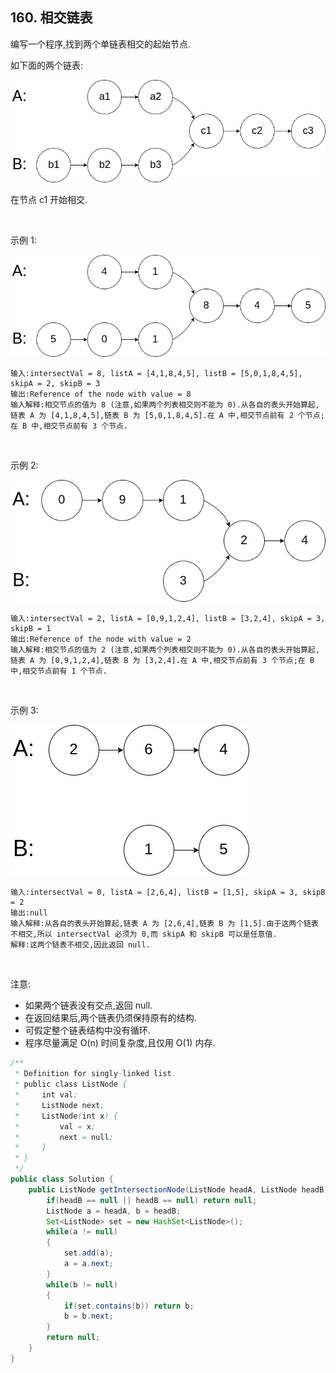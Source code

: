 ## 160. 相交链表

编写一个程序,找到两个单链表相交的起始节点.

如下面的两个链表:

![](images/160_statement.png)

在节点 c1 开始相交.

 

示例 1:

![](images/160_example_1.png)


    输入:intersectVal = 8, listA = [4,1,8,4,5], listB = [5,0,1,8,4,5], skipA = 2, skipB = 3
    输出:Reference of the node with value = 8
    输入解释:相交节点的值为 8 (注意,如果两个列表相交则不能为 0).从各自的表头开始算起,链表 A 为 [4,1,8,4,5],链表 B 为 [5,0,1,8,4,5].在 A 中,相交节点前有 2 个节点;在 B 中,相交节点前有 3 个节点.
 

示例 2:

![](images/160_example_2.png)


    输入:intersectVal = 2, listA = [0,9,1,2,4], listB = [3,2,4], skipA = 3, skipB = 1
    输出:Reference of the node with value = 2
    输入解释:相交节点的值为 2 (注意,如果两个列表相交则不能为 0).从各自的表头开始算起,链表 A 为 [0,9,1,2,4],链表 B 为 [3,2,4].在 A 中,相交节点前有 3 个节点;在 B 中,相交节点前有 1 个节点.
 

示例 3:

![](images/160_example_3.png)


    输入:intersectVal = 0, listA = [2,6,4], listB = [1,5], skipA = 3, skipB = 2
    输出:null
    输入解释:从各自的表头开始算起,链表 A 为 [2,6,4],链表 B 为 [1,5].由于这两个链表不相交,所以 intersectVal 必须为 0,而 skipA 和 skipB 可以是任意值.
    解释:这两个链表不相交,因此返回 null.
 

注意:

* 如果两个链表没有交点,返回 null.
* 在返回结果后,两个链表仍须保持原有的结构.
* 可假定整个链表结构中没有循环.
* 程序尽量满足 O(n) 时间复杂度,且仅用 O(1) 内存.

``` java
/**
 * Definition for singly-linked list.
 * public class ListNode {
 *     int val;
 *     ListNode next;
 *     ListNode(int x) {
 *         val = x;
 *         next = null;
 *     }
 * }
 */
public class Solution {
    public ListNode getIntersectionNode(ListNode headA, ListNode headB) {
        if(headB == null || headB == null) return null;
        ListNode a = headA, b = headB;
        Set<ListNode> set = new HashSet<ListNode>();
        while(a != null)
        {
            set.add(a);
            a = a.next;
        }
        while(b != null)
        {
            if(set.contains(b)) return b;
            b = b.next;
        }
        return null;
    }
}
```